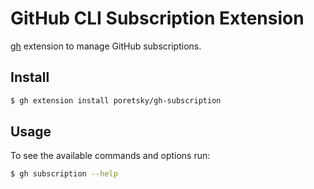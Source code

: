 # GitHub CLI Subscription Extension

[gh](https://github.com/cli/cli) extension to manage GitHub
subscriptions.

## Install

```sh
$ gh extension install poretsky/gh-subscription
```

## Usage

To see the available commands and options run:

```sh
$ gh subscription --help
```
